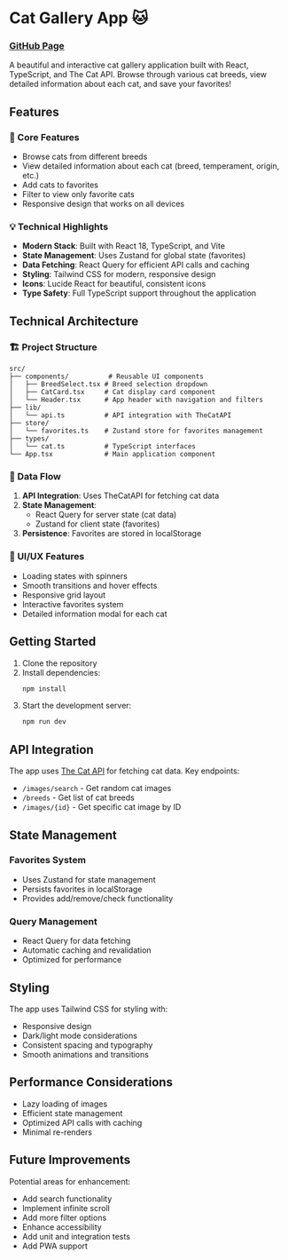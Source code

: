 # Cat Gallery App 🐱

### [GitHub Page](https://dainty-souffle-7a9e34.netlify.app/)

A beautiful and interactive cat gallery application built with React, TypeScript, and The Cat API. Browse through various cat breeds, view detailed information about each cat, and save your favorites!

## Features

### 🎯 Core Features
- Browse cats from different breeds
- View detailed information about each cat (breed, temperament, origin, etc.)
- Add cats to favorites
- Filter to view only favorite cats
- Responsive design that works on all devices

### 💡 Technical Highlights
- **Modern Stack**: Built with React 18, TypeScript, and Vite
- **State Management**: Uses Zustand for global state (favorites)
- **Data Fetching**: React Query for efficient API calls and caching
- **Styling**: Tailwind CSS for modern, responsive design
- **Icons**: Lucide React for beautiful, consistent icons
- **Type Safety**: Full TypeScript support throughout the application

## Technical Architecture

### 🏗 Project Structure
```
src/
├── components/          # Reusable UI components
│   ├── BreedSelect.tsx # Breed selection dropdown
│   ├── CatCard.tsx     # Cat display card component
│   └── Header.tsx      # App header with navigation and filters
├── lib/
│   └── api.ts          # API integration with TheCatAPI
├── store/
│   └── favorites.ts    # Zustand store for favorites management
├── types/
│   └── cat.ts          # TypeScript interfaces
└── App.tsx             # Main application component
```

### 🔄 Data Flow
1. **API Integration**: Uses TheCatAPI for fetching cat data
2. **State Management**:
   - React Query for server state (cat data)
   - Zustand for client state (favorites)
3. **Persistence**: Favorites are stored in localStorage

### 🎨 UI/UX Features
- Loading states with spinners
- Smooth transitions and hover effects
- Responsive grid layout
- Interactive favorites system
- Detailed information modal for each cat

## Getting Started

1. Clone the repository
2. Install dependencies:
   ```bash
   npm install
   ```
3. Start the development server:
   ```bash
   npm run dev
   ```

## API Integration

The app uses [The Cat API](https://thecatapi.com/) for fetching cat data. Key endpoints:
- `/images/search` - Get random cat images
- `/breeds` - Get list of cat breeds
- `/images/{id}` - Get specific cat image by ID

## State Management

### Favorites System
- Uses Zustand for state management
- Persists favorites in localStorage
- Provides add/remove/check functionality

### Query Management
- React Query for data fetching
- Automatic caching and revalidation
- Optimized for performance

## Styling

The app uses Tailwind CSS for styling with:
- Responsive design
- Dark/light mode considerations
- Consistent spacing and typography
- Smooth animations and transitions

## Performance Considerations

- Lazy loading of images
- Efficient state management
- Optimized API calls with caching
- Minimal re-renders

## Future Improvements

Potential areas for enhancement:
- Add search functionality
- Implement infinite scroll
- Add more filter options
- Enhance accessibility
- Add unit and integration tests
- Add PWA support
